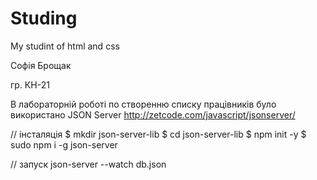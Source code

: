 # Studing
My studint of html and css

Софія Брощак

гр. КН-21


В лабораторній роботі по створенню списку працівників було використано JSON Server
http://zetcode.com/javascript/jsonserver/

// інсталяція
$ mkdir json-server-lib
$ cd json-server-lib
$ npm init -y
$ sudo npm i -g json-server

// запуск
json-server --watch db.json